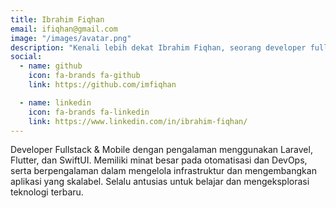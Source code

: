 ```yaml
---
title: Ibrahim Fiqhan
email: ifiqhan@gmail.com
image: "/images/avatar.png"
description: "Kenali lebih dekat Ibrahim Fiqhan, seorang developer full-stack dan mobile dengan pengalaman di Laravel, Flutter, dan SwiftUI. Pelajari keahlian dan pengalamannya di bidang otomatisasi dan DevOps."
social:
  - name: github
    icon: fa-brands fa-github
    link: https://github.com/imfiqhan

  - name: linkedin
    icon: fa-brands fa-linkedin
    link: https://www.linkedin.com/in/ibrahim-fiqhan/
---
```


Developer Fullstack & Mobile dengan pengalaman menggunakan Laravel, Flutter, dan SwiftUI. Memiliki minat besar pada otomatisasi dan DevOps, serta berpengalaman dalam mengelola infrastruktur dan mengembangkan aplikasi yang skalabel. Selalu antusias untuk belajar dan mengeksplorasi teknologi terbaru.
